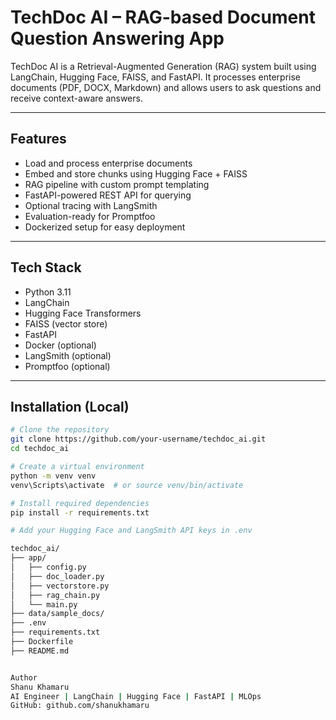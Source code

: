 # TechDoc AI – RAG-based Document Question Answering App

TechDoc AI is a Retrieval-Augmented Generation (RAG) system built using LangChain, Hugging Face, FAISS, and FastAPI. It processes enterprise documents (PDF, DOCX, Markdown) and allows users to ask questions and receive context-aware answers.

---

## Features

- Load and process enterprise documents
- Embed and store chunks using Hugging Face + FAISS
- RAG pipeline with custom prompt templating
- FastAPI-powered REST API for querying
- Optional tracing with LangSmith
- Evaluation-ready for Promptfoo
- Dockerized setup for easy deployment

---

## Tech Stack

- Python 3.11
- LangChain
- Hugging Face Transformers
- FAISS (vector store)
- FastAPI
- Docker (optional)
- LangSmith (optional)
- Promptfoo (optional)

---

## Installation (Local)

```bash
# Clone the repository
git clone https://github.com/your-username/techdoc_ai.git
cd techdoc_ai

# Create a virtual environment
python -m venv venv
venv\Scripts\activate  # or source venv/bin/activate

# Install required dependencies
pip install -r requirements.txt

# Add your Hugging Face and LangSmith API keys in .env

techdoc_ai/
├── app/
│   ├── config.py
│   ├── doc_loader.py
│   ├── vectorstore.py
│   ├── rag_chain.py
│   └── main.py
├── data/sample_docs/
├── .env
├── requirements.txt
├── Dockerfile
├── README.md


Author
Shanu Khamaru
AI Engineer | LangChain | Hugging Face | FastAPI | MLOps
GitHub: github.com/shanukhamaru